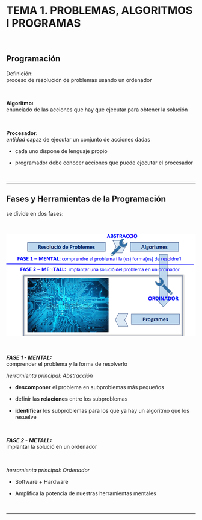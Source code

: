 # TEMA 1. PROBLEMAS, ALGORITMOS I PROGRAMAS

<br>

## Programación

Definición:
<br>
proceso de resolución de problemas usando un ordenador

<br>

__Algoritmo:__
<br>
enunciado de las acciones que hay que ejecutar para obtener la solución

<br>

__Procesador:__
<br>
_entidad_ capaz de ejecutar un conjunto de acciones dadas

- cada uno dispone de lenguaje propio

- programador debe conocer acciones que puede ejecutar el procesador

<br>

---

## Fases y Herramientas de la Programación

se divide en dos fases:

<br>

![Ejemplo de imagen](../resources/images/fasesprg.png)

<br>

___FASE 1 - MENTAL:___
<br>
comprender el problema y la forma de resolverlo
<br>

_herramienta principal: Abstracción_
<br>
- __descomponer__ el problema en subproblemas más pequeños

- definir las __relaciones__ entre los subproblemas

- __identificar__ los subproblemas para los que ya hay un algoritmo que los resuelve

<br>

___FASE 2 - METALL:___
<br>
implantar la solució en un ordenador

<br>

_herramienta principal: Ordenador_
<br>
- Software + Hardware

- Amplifica la potencia de nuestras herramientas mentales

<br>

---